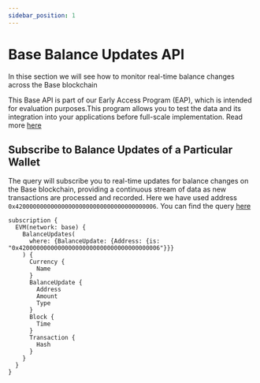 ```yaml
---
sidebar_position: 1
---
```


# Base Balance Updates API

In thise section we will see how to monitor real-time balance changes across the Base blockchain

This Base API is part of our Early Access Program (EAP), which is intended for evaluation purposes.This program allows you to test the data and its integration into your applications before full-scale implementation. Read more [here](https://docs.bitquery.io/docs/graphql/dataset/EAP/)

## Subscribe to Balance Updates of a Particular Wallet

The query will subscribe you to real-time updates for balance changes on the Base blockchain, providing a continuous stream of data as new transactions are processed and recorded. Here we have used address `0x4200000000000000000000000000000000000006`. You can find the query [here](https://ide.bitquery.io/Get-real-time-balance-updates_1#)

```
subscription {
  EVM(network: base) {
    BalanceUpdates(
      where: {BalanceUpdate: {Address: {is: "0x4200000000000000000000000000000000000006"}}}
    ) {
      Currency {
        Name
      }
      BalanceUpdate {
        Address
        Amount
        Type
      }
      Block {
        Time
      }
      Transaction {
        Hash
      }
    }
  }
}

```
